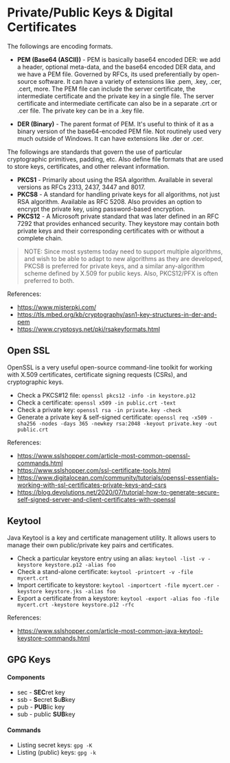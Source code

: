 # Private/Public Keys & Digital Certificates

The followings are encoding formats.

- **PEM (Base64 (ASCII))** - PEM is basically base64 encoded DER: we add a header, optional meta-data, and the base64 encoded DER data, and we have a PEM file. Governed by RFCs, its used preferentially by open-source software. It can have a variety of extensions like .pem, .key, .cer, .cert, more. The PEM file can include the server certificate, the intermediate certificate and the private key in a single file. The server certificate and intermediate certificate can also be in a separate .crt or .cer file. The private key can be in a .key file.

- **DER (Binary)** - The parent format of PEM. It's useful to think of it as a binary version of the base64-encoded PEM file. Not routinely used very much outside of Windows. It can have extensions like .der or .cer.

The followings are standards that govern the use of particular cryptographic primitives, padding, etc. Also define file formats that are used to store keys, certificates, and other relevant information.

- **PKCS1** - Primarily about using the RSA algorithm. Available in several versions as RFCs 2313, 2437, 3447 and 8017.
- **PKCS8** - A standard for handling private keys for all algorithms, not just RSA algorithm. Available as RFC 5208. Also provides an option to encrypt the private key, using password-based encryption.
- **PKCS12** - A Microsoft private standard that was later defined in an RFC 7292 that provides enhanced security. They keystore may contain both private keys and their corresponding certificates with or without a complete chain.

> NOTE: Since most systems today need to support multiple algorithms, and wish to be able to adapt to new algorithms as they are developed, PKCS8 is preferred for private keys, and a similar any-algorithm scheme defined by X.509 for public keys. Also, PKCS12/PFX is often preferred to both.

References:
- https://www.misterpki.com/
- https://tls.mbed.org/kb/cryptography/asn1-key-structures-in-der-and-pem
- https://www.cryptosys.net/pki/rsakeyformats.html

## Open SSL

OpenSSL is a very useful open-source command-line toolkit for working with X.509 certificates, certificate signing requests (CSRs), and cryptographic keys.

- Check a PKCS#12 file: `openssl pkcs12 -info -in keystore.p12`
- Check a certificate: `openssl x509 -in public.crt -text`
- Check a private key: `openssl rsa -in private.key -check`
- Generate a private key & self-signed certificate: `openssl req -x509 -sha256 -nodes -days 365 -newkey rsa:2048 -keyout private.key -out public.crt`

References:
- https://www.sslshopper.com/article-most-common-openssl-commands.html
- https://www.sslshopper.com/ssl-certificate-tools.html
- https://www.digitalocean.com/community/tutorials/openssl-essentials-working-with-ssl-certificates-private-keys-and-csrs
- https://blog.devolutions.net/2020/07/tutorial-how-to-generate-secure-self-signed-server-and-client-certificates-with-openssl

## Keytool

Java Keytool is a key and certificate management utility. It allows users to manage their own public/private key pairs and certificates.

- Check a particular keystore entry using an alias: `keytool -list -v -keystore keystore.p12 -alias foo`
- Check a stand-alone certificate: `keytool -printcert -v -file mycert.crt`
- Import certificate to keystore: `keytool -importcert -file mycert.cer -keystore keystore.jks -alias foo`
- Export a certificate from a keystore: `keytool -export -alias foo -file mycert.crt -keystore keystore.p12 -rfc`

References:
- https://www.sslshopper.com/article-most-common-java-keytool-keystore-commands.html

## GPG Keys

#### Components

- sec - **SEC**ret key
- ssb - **S**ecret **S**u**B**key
- pub - **PUB**lic key
- sub - public **SUB**key

#### Commands

- Listing secret keys: `gpg -K`
- Listing (public) keys: `gpg -k`
